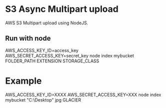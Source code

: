 # S3 Async Multipart upload

AWS S3 Multipart upload using NodeJS.

## Run with node
AWS_ACCESS_KEY_ID=access_key AWS_SECRET_ACCESS_KEY=secret_key node index mybucket FOLDER_PATH EXTENSION STORAGE_CLASS

# Example
AWS_ACCESS_KEY_ID=XXXX AWS_SECRET_ACCESS_KEY=XXX node index mybucket "C:\Desktop" jpg GLACIER